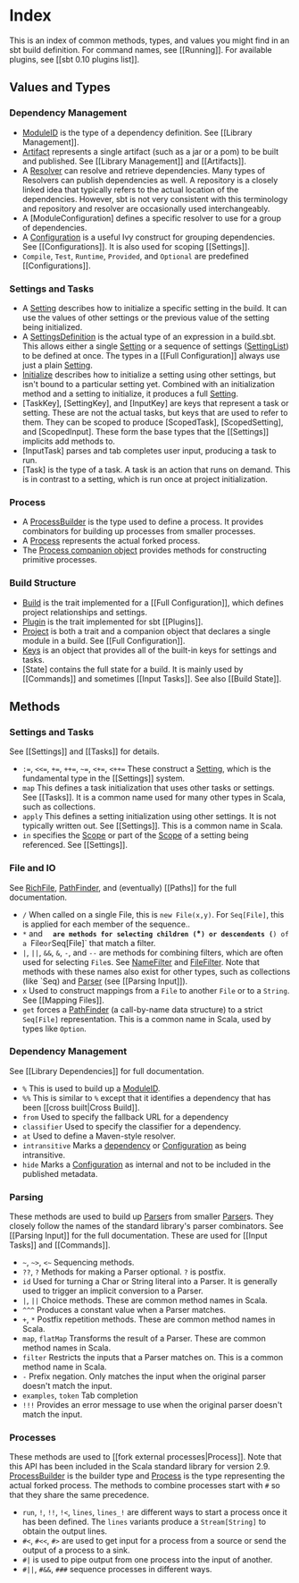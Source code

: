 [Initialize]: http://harrah.github.com/xsbt/latest/api/sbt/Init$Initialize.html
[dependency]: http://harrah.github.com/xsbt/latest/api/sbt/ModuleID.html
[Process]: http://harrah.github.com/xsbt/latest/api/sbt/Process.html
[Process companion object]: http://harrah.github.com/xsbt/latest/api/sbt/Project$.html
[ProcessBuilder]: http://harrah.github.com/xsbt/latest/api/sbt/ProcessBuilder.html
[Parser]: http://harrah.github.com/xsbt/latest/api/sbt/complete/Parser.html
[Keys]: http://harrah.github.com/xsbt/latest/api/sbt/Keys$.html
[Scope]: http://harrah.github.com/xsbt/latest/api/sbt/Scope.html
[ModuleID]: http://harrah.github.com/xsbt/latest/api/sbt/ModuleID.html
[Configuration]: http://harrah.github.com/xsbt/latest/api/sbt/Configuration.html
[Artifact]: http://harrah.github.com/xsbt/latest/api/sbt/Artifact.html
[Resolver]: http://harrah.github.com/xsbt/latest/api/sbt/Resolver.html
[NameFilter]: http://harrah.github.com/xsbt/latest/api/sbt/NameFilter.html
[FileFilter]: http://harrah.github.com/xsbt/latest/api/sbt/FileFilter.html
[Setting]: http://harrah.github.com/xsbt/latest/api/sbt/Init$Setting.html
[SettingList]: http://harrah.github.com/xsbt/latest/api/sbt/Init$SettingList.html
[SettingsDefinition]: http://harrah.github.com/xsbt/latest/api/sbt/Init$SettingsDefinition.html
[Build]: http://harrah.github.com/xsbt/latest/api/sbt/Build.html
[Plugin]: http://harrah.github.com/xsbt/latest/api/sbt/Plugin.html
[Project]: http://harrah.github.com/xsbt/latest/api/sbt/Project.html
[RichFile]: http://harrah.github.com/xsbt/latest/api/sbt/RichFile.html
[PathFinder]: http://harrah.github.com/xsbt/latest/api/sbt/PathFinder.html

# Index

This is an index of common methods, types, and values you might find in an sbt build definition.
For command names, see [[Running]].
For available plugins, see [[sbt 0.10 plugins list]].

## Values and Types

### Dependency Management

* [ModuleID] is the type of a dependency definition.  See [[Library Management]].
* [Artifact] represents a single artifact (such as a jar or a pom) to be built and published.  See [[Library Management]] and [[Artifacts]].
* A [Resolver] can resolve and retrieve dependencies.  Many types of Resolvers can publish dependencies as well.  A repository is a closely linked idea that typically refers to the actual location of the dependencies.  However, sbt is not very consistent with this terminology and repository and resolver are occasionally used interchangeably.
* A [ModuleConfiguration] defines a specific resolver to use for a group of dependencies.
* A [Configuration] is a useful Ivy construct for grouping dependencies.  See [[Configurations]].  It is also used for scoping [[Settings]].
* `Compile`, `Test`, `Runtime`, `Provided`, and `Optional` are predefined [[Configurations]].

### Settings and Tasks

* A [Setting] describes how to initialize a specific setting in the build.  It can use the values of other settings or the previous value of the setting being initialized.
* A [SettingsDefinition] is the actual type of an expression in a build.sbt.  This allows either a single [Setting] or a sequence of settings ([SettingList]) to be defined at once.  The types in a [[Full Configuration]] always use just a plain [Setting].
* [Initialize] describes how to initialize a setting using other settings, but isn't bound to a particular setting yet.  Combined with an initialization method and a setting to initialize, it produces a full [Setting].
* [TaskKey], [SettingKey], and [InputKey] are keys that represent a task or setting.  These are not the actual tasks, but keys that are used to refer to them.  They can be scoped to produce [ScopedTask], [ScopedSetting], and [ScopedInput].  These form the base types that the [[Settings]] implicits add methods to.
* [InputTask] parses and tab completes user input, producing a task to run.
* [Task] is the type of a task.  A task is an action that runs on demand.  This is in contrast to a setting, which is run once at project initialization.

### Process

* A [ProcessBuilder] is the type used to define a process.  It provides combinators for building up processes from smaller processes.
* A [Process] represents the actual forked process.
* The [Process companion object] provides methods for constructing primitive processes.

### Build Structure

* [Build] is the trait implemented for a [[Full Configuration]], which defines project relationships and settings.
* [Plugin] is the trait implemented for sbt [[Plugins]].
* [Project] is both a trait and a companion object that declares a single module in a build.  See [[Full Configuration]].
* [Keys] is an object that provides all of the built-in keys for settings and tasks.
* [State] contains the full state for a build.  It is mainly used by [[Commands]] and sometimes [[Input Tasks]].  See also [[Build State]].

## Methods

### Settings and Tasks

See [[Settings]] and [[Tasks]] for details.

* `:=`, `<<=`, `+=`, `++=`, `~=`, `<+=`, `<++=`  These construct a [Setting], which is the fundamental type in the [[Settings]] system.
* `map`  This defines a task initialization that uses other tasks or settings.  See [[Tasks]].  It is a common name used for many other types in Scala, such as collections.
* `apply` This defines a setting initialization using other settings.  It is not typically written out.  See [[Settings]].  This is a common name in Scala.
* `in` specifies the [Scope] or part of the [Scope] of a setting being referenced.  See [[Settings]].

### File and IO

See [RichFile], [PathFinder], and (eventually) [[Paths]] for the full documentation.

* `/`  When called on a single File, this is `new File(x,y)`.  For `Seq[File]`, this is applied for each member of the sequence..
* `*` and **`  are methods for selecting children (`*`) or descendents (`**`) of a `File` or `Seq[File]` that match a filter.
* `|`, `||`, `&&`, `&`, `-`, and `--` are methods for combining filters, which are often used for selecting `File`s.  See [NameFilter] and [FileFilter].  Note that methods with these names also exist for other types, such as collections (like `Seq) and [Parser] (see [[Parsing Input]]).
* `x` Used to construct mappings from a `File` to another `File` or to a `String`.  See [[Mapping Files]].
* `get` forces a [PathFinder] (a call-by-name data structure) to a strict `Seq[File]` representation.  This is a common name in Scala, used by types like `Option`.

### Dependency Management 

See [[Library Dependencies]] for full documentation.

* `%` This is used to build up a [ModuleID].  
* `%%` This is similar to `%` except that it identifies a dependency that has been [[cross built|Cross Build]].
* `from` Used to specify the fallback URL for a dependency
* `classifier` Used to specify the classifier for a dependency.
* `at` Used to define a Maven-style resolver.
* `intransitive` Marks a [dependency] or [Configuration] as being intransitive.
* `hide` Marks a [Configuration] as internal and not to be included in the published metadata.

### Parsing

These methods are used to build up [Parser]s from smaller [Parser]s.  They closely follow the names of the standard library's parser combinators.  See [[Parsing Input]] for the full documentation.  These are used for [[Input Tasks]] and [[Commands]].

* `~`, `~>`, `<~`  Sequencing methods.
* `??`, `?`  Methods for making a Parser optional. `?` is postfix.
* `id` Used for turning a Char or String literal into a Parser.  It is generally used to trigger an implicit conversion to a Parser.
* `|`, `||`  Choice methods.   These are common method names in Scala.
* `^^^` Produces a constant value when a Parser matches.
* `+`, `*` Postfix repetition methods.    These are common method names in Scala.
* `map`, `flatMap` Transforms the result of a Parser.  These are common method names in Scala.
* `filter` Restricts the inputs that a Parser matches on.  This is a common method name in Scala.
* `-`  Prefix negation.  Only matches the input when the original parser doesn't match the input.
* `examples`, `token` Tab completion
* `!!!` Provides an error message to use when the original parser doesn't match the input.

### Processes

These methods are used to [[fork external processes|Process]].  Note that this API has been included in the Scala standard library for version 2.9.
[ProcessBuilder] is the builder type and [Process] is the type representing the actual forked process.
The methods to combine processes start with `#` so that they share the same precedence.

* `run`, `!`, `!!`, `!<`, `lines`, `lines_!` are different ways to start a process once it has been defined.  The `lines` variants produce a `Stream[String]` to obtain the output lines.
* `#<`, `#<<`, `#>` are used to get input for a process from a source or send the output of a process to a sink.
* `#|`  is used to pipe output from one process into the input of another.
* `#||`, `#&&`, `###` sequence processes in different ways.